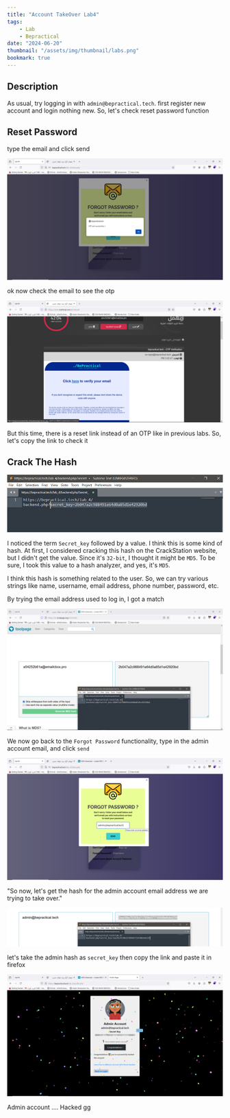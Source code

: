 ```yaml
---
title: "Account TakeOver Lab4"
tags:
    - Lab
    - Bepractical
date: "2024-06-20"
thumbnail: "/assets/img/thumbnail/labs.png"
bookmark: true
---
```

## Description

As usual, try logging in with `admin@bepractical.tech`.
first register new account and login nothing new. So, let's check reset password function 

## Reset Password 

type the email and click send 

<img src="/assets/img/bepractical/lab4/1.png" alt="reset password">

ok now check the email to see the otp 

<img src="/assets/img/bepractical/lab4/2.png" alt="reset link">

But this time, there is a reset link instead of an OTP like in previous labs. So, let's copy the link to check it

## Crack The Hash

<img src="/assets/img/bepractical/lab4/3.png" alt="link">

I noticed the term `Secret_key` followed by a value. I think this is some kind of hash. At first, I considered cracking this hash on the CrackStation website, but I didn't get the value. Since it's `32-bit`, I thought it might be `MD5`. To be sure, I took this value to a hash analyzer, and yes, it's `MD5`.

I think this hash is something related to the user. So, we can try various strings like name, username, email address, phone number, password, etc.

By trying the email address used to log in, I got a match

<img src="/assets/img/bepractical/lab4/4.png" alt="hash match">

We now go back to the `Forgot Password` functionality, type in the admin account email, and click `send`

<img src="/assets/img/bepractical/lab4/5.png" alt="reset admin">

"So now, let's get the hash for the admin account email address we are trying to take over."

<img src="/assets/img/bepractical/lab4/6.png" alt="admin hash">

let's take the admin hash as `secret_key` then copy the link and paste it in firefox 

<img src="/assets/img/bepractical/lab4/7.png" alt="admingg">

Admin account .... Hacked gg



